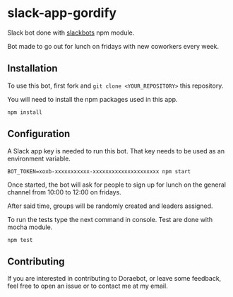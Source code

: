 # slack-app-gordify

Slack bot done with <a href="https://www.npmjs.com/package/slackbots">slackbots</a> npm module.

Bot made to go out for lunch on fridays with new coworkers every week.

## Installation
To use this bot, first fork and ```git clone <YOUR_REPOSITORY>``` this repository.

You will need to install the npm packages used in this app.

```npm install```

## Configuration

A Slack app key is needed to run this bot. That key needs to be used as an environment variable.

```
BOT_TOKEN=xoxb-xxxxxxxxxxx-xxxxxxxxxxxxxxxxxxxxx npm start
```

Once started, the bot will ask for people to sign up for lunch on the general channel from 10:00 to 12:00 on fridays.

After said time, groups will be randomly created and leaders assigned.

To run the tests type the next command in console. Test are done with mocha module.

```
npm test
```

## Contributing

If you are interested in contributing to Doraebot, or leave some feedback, feel free to open an issue or to contact me at my email.